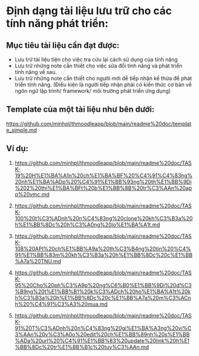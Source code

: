 
# **Định dạng tài liệu lưu trữ cho các tính năng phát triển:**

## **Mục tiêu tài liệu cần đạt được:**

- Lưu trữ tài liệu tiện cho việc tra cứu lại cách  sử dụng của tính năng
- Lưu trữ những note cần thiết cho việc sửa đổi tính năng và phát triển tính năng về sau.
- Lưu trữ những note cần thiết cho người mới dễ tiếp nhận kế thừa đề phát triển tính năng. (Điều kiện là người tiếp nhận phải có kiến thức cơ bản về ngôn ngữ lập trình/ framework/ môi trường phát triển ứng dụng)

## **Template của một tài liệu như bên dưới:**

https://github.com/minhpl/thmoodleapp/blob/main/readme%20doc/template_simple.md

## **Ví dụ:**

1. https://github.com/minhpl/thmoodleapp/blob/main/readme%20doc/TASK-19%20H%E1%BA%A1n%20ch%E1%BA%BF%20%C4%91%C4%83ng%20nh%E1%BA%ADp%20%C4%91%E1%BB%93ng%20th%E1%BB%9Di%202%20thi%E1%BA%BFt%20b%E1%BB%8B%20tr%C3%AAn%20app%20vmc.md

2. https://github.com/minhpl/thmoodleapp/blob/main/readme%20doc/TASK-100%20t%C3%ADnh%20n%C4%83ng%20clone%20kh%C3%B3a%20h%E1%BB%8Dc%20h%C3%A0ng%20lo%E1%BA%A1t.md

3. https://github.com/minhpl/thmoodleapp/blob/main/readme%20doc/TASK-108%20API%20ch%E1%BB%A9a%20th%C3%B4ng%20tin%20%C4%91i%E1%BB%83m%20kh%C3%B3a%20h%E1%BB%8Dc%20c%E1%BB%A7a%20TNU.md

4. https://github.com/minhpl/thmoodleapp/blob/main/readme%20doc/TASK-95%20Cho%20ph%C3%A9p%20ng%C6%B0%E1%BB%9Di%20d%C3%B9ng%20t%E1%BB%B1%20k%C3%ADch%20ho%E1%BA%A1t%20kh%C3%B3a%20h%E1%BB%8Dc%20c%E1%BB%A7a%20m%C3%ACnh%20%C4%91%C3%A3%20mua.md

5. https://github.com/minhpl/thmoodleapp/blob/main/readme%20doc/TASK-91%20T%C3%ADnh%20n%C4%83ng%20gi%E1%BA%A3ng%20vi%C3%AAn%20v%C3%A0o%20edit%20ch%E1%BB%89nh%20s%E1%BB%ADa%20url%20%C4%91%E1%BB%83%20update%20link%20h%E1%BB%8Dc%20tr%E1%BB%B1c%20tuy%C3%AAn.md
